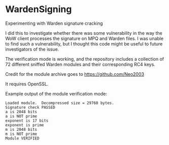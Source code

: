 # WardenSigning
Experimenting with Warden signature cracking

I did this to investigate whether there was some vulnerability in the way the WoW client processes the signature on MPQ and Warden files.
I was unable to find such a vulnerability, but I thought this code might be useful to future investigators of the issue.

The verification mode is working, and the repository includes a collection of 72 different sniffed Warden modules and their corresponding
RC4 keys.

Credit for the module archive goes to https://github.com/Neo2003

It requires OpenSSL.

Example output of the module verification mode:

```
Loaded module.  Decompressed size = 29760 bytes.
Signature check PASSED
a is 2048 bits
a is NOT prime
exponent is 17 bits
exponent is prime
m is 2048 bits
m is NOT prime
Module VERIFIED
```